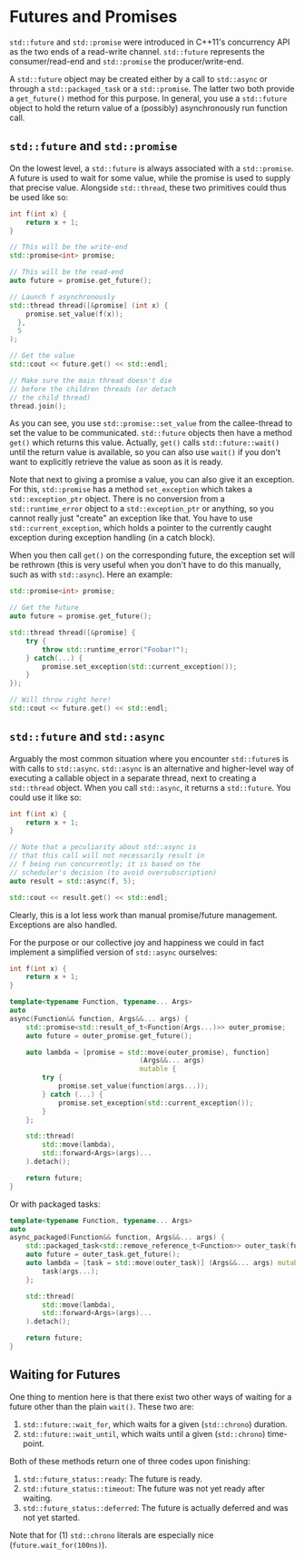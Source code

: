 # Futures and Promises

`std::future` and `std::promise` were introduced in C++11's concurrency API as
the two ends of a read-write channel. `std::future` represents the
consumer/read-end and `std::promise` the producer/write-end.

A `std::future` object may be created either by a call to `std::async` or
through a `std::packaged_task` or a `std::promise`. The latter two both provide
a `get_future()` method for this purpose. In general, you use a `std::future`
object to hold the return value of a (possibly) asynchronously run function
call.

## `std::future` and `std::promise`

On the lowest level, a `std::future` is always associated with a
`std::promise`. A future is used to wait for some value, while the promise is
used to supply that precise value. Alongside `std::thread`, these two primitives
could thus be used like so:

```C++
int f(int x) {
	return x + 1;
}

// This will be the write-end
std::promise<int> promise;

// This will be the read-end
auto future = promise.get_future();

// Launch f asynchronously
std::thread thread([&promise] (int x) {
    promise.set_value(f(x));
  },
  5
);

// Get the value
std::cout << future.get() << std::endl;

// Make sure the main thread doesn't die
// before the children threads (or detach
// the child thread)
thread.join();
```

As you can see, you use `std::promise::set_value` from the callee-thread to set
the value to be communicated. `std::future` objects then have a method `get()`
which returns this value. Actually, `get()` calls `std::future::wait()` until
the return value is available, so you can also use `wait()` if you don't want
to explicitly retrieve the value as soon as it is ready.

Note that next to giving a promise a value, you can also give it an
exception. For this, `std::promise` has a method `set_exception` which takes a
`std::exception_ptr` object. There is no conversion from a `std::runtime_error`
object to a `std::exception_ptr` or anything, so you cannot really just "create"
an exception like that. You have to use `std::current_exception`, which holds a
pointer to the currently caught exception during exception handling (in a catch
block).

When you then call `get()` on the corresponding future, the exception set will
be rethrown (this is very useful when you don't have to do this manually, such
as with `std::async`). Here an example:

```C++
std::promise<int> promise;

// Get the future
auto future = promise.get_future();

std::thread thread([&promise] {
	try {
		throw std::runtime_error("Foobar!");
	} catch(...) {
		promise.set_exception(std::current_exception());
	}
});

// Will throw right here!
std::cout << future.get() << std::endl;
```

## `std::future` and `std::async`

Arguably the most common situation where you encounter `std::future`s is with
calls to `std::async`. `std::async` is an alternative and higher-level way of
executing a callable object in a separate thread, next to creating a
`std::thread` object. When you call `std::async`, it returns a
`std::future`. You could use it like so:

```C++
int f(int x) {
	return x + 1;
}

// Note that a peculiarity about std::async is
// that this call will not necessarily result in
// f being run concurrently; it is based on the
// scheduler's decision (to avoid oversubscription)
auto result = std::async(f, 5);

std::cout << result.get() << std::endl;
```

Clearly, this is a lot less work than manual promise/future
management. Exceptions are also handled.

For the purpose or our collective joy and happiness we could in fact implement a
simplified version of `std::async` ourselves:

```C++
int f(int x) {
	return x + 1;
}

template<typename Function, typename... Args>
auto
async(Function&& function, Args&&... args) {
	std::promise<std::result_of_t<Function(Args...)>> outer_promise;
	auto future = outer_promise.get_future();

	auto lambda = [promise = std::move(outer_promise), function]
								(Args&&... args)
								mutable {
		try {
			promise.set_value(function(args...));
		} catch (...) {
			promise.set_exception(std::current_exception());
		}
	};

	std::thread(
		std::move(lambda),
		std::forward<Args>(args)...
	).detach();

	return future;
}
```

Or with packaged tasks:

```C++
template<typename Function, typename... Args>
auto
async_packaged(Function&& function, Args&&... args) {
	std::packaged_task<std::remove_reference_t<Function>> outer_task(function);
	auto future = outer_task.get_future();
	auto lambda = [task = std::move(outer_task)] (Args&&... args) mutable {
		task(args...);
	};

	std::thread(
		std::move(lambda),
		std::forward<Args>(args)...
	).detach();

	return future;
}
```

## Waiting for Futures

One thing to mention here is that there exist two other ways of waiting for a
future other than the plain `wait()`. These two are:

1. `std::future::wait_for`, which waits for a given (`std::chrono`) duration.
2. `std::future::wait_until`, which waits until a given (`std::chrono`)
   time-point.

Both of these methods return one of three codes upon finishing:

1. `std::future_status::ready`: The future is ready.
2. `std::future_status::timeout`: The future was not yet ready after waiting.
3. `std::future_status::deferred`: The future is actually deferred and was not
   yet started.

Note that for (1) `std::chrono` literals are especially nice
(`future.wait_for(100ns)`).
